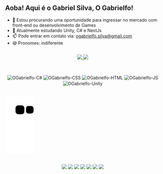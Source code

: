 ## Aoba! Aqui é o Gabriel Silva, O Gabrielfo!

- 🔭 Estou procurando uma oportunidade para ingressar no mercado com front-end ou desenvolvimento de Games
- 🌱 Atualmente estudando Unity, C# e NextJs
- 📫 Pode entrar em contato via: ogabrielfo.silva@gmail.com
- 😄 Pronomes: indiferente

##

<div align="center">
  <a href="https://github.com/OGabrielfo">
  <img height="160em" src="https://github-readme-stats.vercel.app/api?username=OGabrielfo&show_icons=true&theme=aura">
  <img height="160em" src="https://github-readme-stats.vercel.app/api/top-langs/?username=OGabrielfo&layout=compact&theme=aura">
</div>
  
##

<div align="center" style="display: inline-block"><br>
  <img align="center" alt="OGabrielfo-C#" height="60" width="60" src="https://cdn.jsdelivr.net/gh/devicons/devicon/icons/csharp/csharp-line.svg" />
  <img align="center" alt="OGabrielfo-CSS" height="60" width="60" src="https://cdn.jsdelivr.net/gh/devicons/devicon/icons/css3/css3-plain-wordmark.svg" />
  <img align="center" alt="OGabrielfo-HTML" height="60" width="60" src="https://cdn.jsdelivr.net/gh/devicons/devicon/icons/html5/html5-plain-wordmark.svg" />
  <img align="center" alt="OGabrielfo-JS" height="60" width="60" src="https://cdn.jsdelivr.net/gh/devicons/devicon/icons/javascript/javascript-plain.svg" />
  <!--<img align="center" alt="OGabrielfo-React" height="60" width="60" src="https://cdn.jsdelivr.net/gh/devicons/devicon/icons/react/react-original.svg" />-->
  <img align="center" alt="OGabrielfo-Unity" height="60" width="60" src="https://cdn.jsdelivr.net/gh/devicons/devicon/icons/unity/unity-original.svg" />
</div>

##

  ![Snake animation](https://github.com/OGabrielfo/OGabrielfo/blob/output/github-contribution-grid-snake.svg)

##
  
<div align="center">
  <a href="mailto:ogabrielfo.silva@gmail.com"><img src="https://img.shields.io/badge/Gmail-D14836?style=for-the-badge&logo=gmail&logoColor=white" target="blank"></a>
  <a href="https://www.linkedin.com/in/gabriel-silva-00a219223/" target="blank"><img src="https://img.shields.io/badge/LinkedIn-0077B5?style=for-the-badge&logo=linkedin&logoColor=white" target="blank"></a>
  <a href="https://www.instagram.com/o.gabrielfo/" target="blank"><img src="https://img.shields.io/badge/Instagram-E4405F?style=for-the-badge&logo=instagram&logoColor=white" target="blank"></a>
  <a href="https://www.facebook.com/gabriel.silva.16718979/" target="blank"><img src="https://img.shields.io/badge/Facebook-1877F2?style=for-the-badge&logo=facebook&logoColor=white" target="blank"></a>
  <a href="https://twitter.com/o_gabrielfo" target="blank"><img src="https://img.shields.io/badge/Twitter-1DA1F2?style=for-the-badge&logo=twitter&logoColor=white" target="blank"></a>
  <a href="https://www.youtube.com/channel/UCM7SOfxzzMayOONQJngmrzQ" target="blank"><img src="https://img.shields.io/badge/YouTube-FF0000?style=for-the-badge&logo=youtube&logoColor=white" target="blank"></a>
  <a href="www.twitch.tv/o_gabrielfo" target="blank"><img src="https://img.shields.io/badge/Twitch-9146FF?style=for-the-badge&logo=twitch&logoColor=white" target="blank"></a>
</div>
